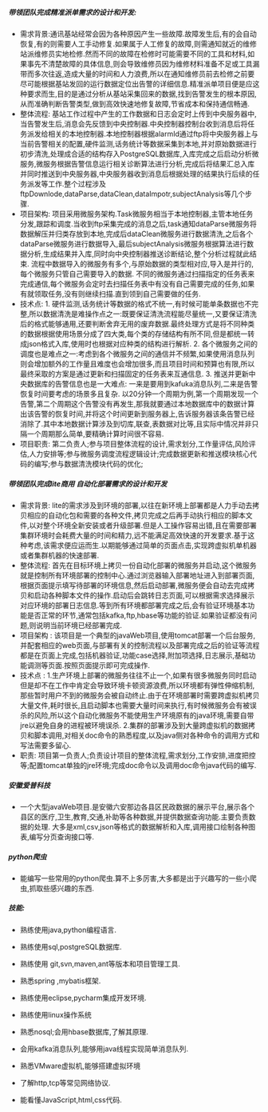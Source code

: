 ##### 带领团队完成精准派单需求的设计和开发:
* 需求背景:通讯基站经常会因为各种原因产生一些故障.故障发生后,有的会自动恢复,有的则需要人工手动修复.如果属于人工修复的故障,则需通知就近的维修站派维修员实地检修.然而不同的故障在检修时可能需要不同的工具和材料,如果事先不清楚故障的具体信息,则会导致维修员因为维修材料准备不足或工具漏带而多次往返,造成大量的时间和人力浪费,所以在通知维修员前去检修之前要尽可能根据基站发回的运行数据定位出告警的详细信息.精准派单项目便是应这种要求而生,目的是通过分析从基站采集回来的数据,找到告警发生的根本原因,从而准确判断告警类型,做到高效快速地修复故障,节省成本和保持通信畅通.
* 整体流程: 基站工作过程中产生的工作数据和日志会定时上传到中央服务器中,当告警发生后,消息会先反馈到中央控制器.中央控制器控制台收到消息后将任务派发给相关的本地控制器.本地控制器根据alarmId通过ftp将中央服务器上与当前告警相关的配置,硬件监测,话务统计等数据采集到本地,并对原始数据进行初步清洗,处理成合适的结构存入PostgreSQL数据库,入库完成之后启动分析微服务,微服务根据告警信息运行相关诊断算法进行分析,完成后将结果汇总入库并同时推送到中央服务器,中央服务器收到消息后根据处理的结果执行后续的任务派发等工作.整个过程涉及ftpDownlode,dataParse,dataClean,dataImpotr,subjectAnalysis等几个步骤.
* 项目架构: 项目采用微服务架构.Task微服务相当于本地控制器,主管本地任务分发,跟踪和调度.当收到ftp采集完成的消息之后,task通知dataParse微服务将数据解压并归类存放到本地,完成后dataClean微服务进行数据清洗,之后各个dataParse微服务进行数据导入,最后subjectAnalysis微服务根据算法进行数据分析,生成结果并入库,同时向中央控制器推送诊断结论,整个分析过程就此结束. 流程中数据导入的微服务有多个,与原始数据的类型相对应,导入是并行的,每个微服务只管自己需要导入的数据. 不同的微服务通过扫描指定的任务表来完成通信,每个微服务会定时去扫描任务表中有没有自己需要完成的任务,如果有就领取任务,没有则继续扫描.直到领到自己需要做的任务.
* 技术点: 1. 硬件监测,话务统计等数据的格式不统一,有时候可能单条数据也不完整,所以数据清洗是难操作点之一:既要保证清洗流程能尽量统一,又要保证清洗后的格式能够通用,还要判断舍弃无用的废弃数据.最终处理方式是将不同种类的数据根据使用场景分成了四大类,每个类的存储结构有所不同,但是都统一转成json格式入库,使用时也根据对应种类的结构进行解析.  2. 各个微服务之间的调度也是难点之一:考虑到各个微服务之间的通信并不频繁,如果使用消息队列则会增加额外的工作量且难度也会增加很多,而且项目时间和预算也有限,所以最终采取的方案是通过更新和扫描固定的任务表来互通信息.  3. 推送并更新中央数据库的告警信息也是一大难点: 一来是要用到kafuka消息队列,二来是告警恢复时间要考虑的场景多且复杂. 以20分钟一个周期为例,第一个周期发现一个告警,第二个周期这个告警没有再发生,那我就要通过本地数据库中的数据计算出该告警的恢复时间,并将这个时间更新到服务器上,告诉服务器该条告警已经消除了.其中本地数据计算涉及到切库,联查,表数据对比等,且实际中情况并非只隔一个周期那么简单,要精确计算时间很不容易.
* 项目职责: 第二负责人;参与项目整体流程的设计,需求划分,工作量评估,风险评估,人力安排等;参与微服务调度流程逻辑设计;完成数据更新和推送模块核心代码的编写;参与数据清洗模块代码的优化;
##### 带领团队完成lite商用 自动化部署需求的设计和开发
* 需求背景: lite的需求涉及到环境的部署,以往在新环境上部署都是人力手动去拷贝相应的自动化包和需要的各种文件,拷贝完成之后再手动执行相应的脚本文件,以对整个环境全新安装或者升级部署.但是人工操作容易出错,且在需要部署集群环境时会耗费大量的时间和精力,远不能满足高效快速的开发要求.基于这种考虑,该需求便应运而生.以期能够通过简单的页面点击,实现跨虚拟机单机器或者集群机器的快速部署.
* 整体流程: 首先在目标环境上拷贝一份自动化部署的微服务并启动,这个微服务就是控制所有环境部署的控制中心.通过浏览器输入部署地址进入到部署页面,根据页面提示填写待部署的环境信息,然后启动部署,微服务便会自动去完成拷贝和启动各种脚本文件的操作.启动后会跳转日志页面,可以根据需求选择展示对应环境的部署日志信息.等到所有环境都部署完成之后,会有验证环境基本功能是否正常的环节,通常包括kafka,ftp,hbase等功能的验证.如果验证都没有问题,则说明当前环境已经部署完成.
* 项目架构 : 该项目是一个典型的javaWeb项目,使用tomcat部署一个后台服务,并配套相应的web页面,与部署有关的控制流程以及部署完成之后的验证等流程都是在页面上完成,包括机器验证,功能case选择,附加项选择,日志展示,基础功能调测等页面.按照页面提示即可完成操作.
* 技术点 : 1.生产环境上部署的微服务往往不止一个,如果有很多微服务同时启动但是却不在工作中肯定会导致环境卡顿资源浪费,所以环境都有弹性伸缩机制,那些暂时用户不到的微服务会被自动终止.由于在环境部署时需要跨虚拟机拷贝大量文件,耗时很长,且启动脚本也需要大量时间来执行,有时候微服务会有被误杀的风险,所以这个自动化微服务不能使用生产环境原有的java环境,需要自带jre以避免自身的进程被环境误杀. 2.集群的部署涉及到大量跨虚拟机的数据拷贝和脚本调用,对相关doc命令的熟悉程度,以及java侧对各种命令的调用方式和写法需要多留心. 
* 职责: 项目第一负责人;负责设计项目的整体流程,需求划分,工作安排,进度把控等;配置tomcat单独的jre环境;完成doc命令以及调用doc命令java代码的编写.

##### 安徽爱普科技
* 一个大型javaWeb项目.是安徽六安那边各县区民政数据的展示平台,展示各个县区的医疗,卫生,教育,交通,补助等各种数据,并提供数据查询功能.主要负责数据的处理.
大多是xml,csv,json等格式的数据解析和入库,调用接口绘制各种图表,编写分页查询接口等.

##### python爬虫
* 能编写一些常用的python爬虫.算不上多厉害,大多都是出于兴趣写的一些小爬虫,抓取些感兴趣的东西.



##### 技能:
* 熟练使用java,python编程语言.
* 熟练使用sql,postgreSQL数据库. 
* 熟练使用 git,svn,maven,ant等版本和项目管理工具. 
* 熟悉spring ,mybatis框架.
* 熟练使用eclipse,pycharm集成开发环境.
* 熟练使用linux操作系统

* 熟悉nosql;会用hbase数据库,了解其原理.
* 会用kafka消息队列,能够用java线程实现简单消息队列.
* 熟悉VMware虚拟机,能够搭建虚拟环境
* 了解http,tcp等常见网络协议.
* 能看懂JavaScript,html,css代码. 
